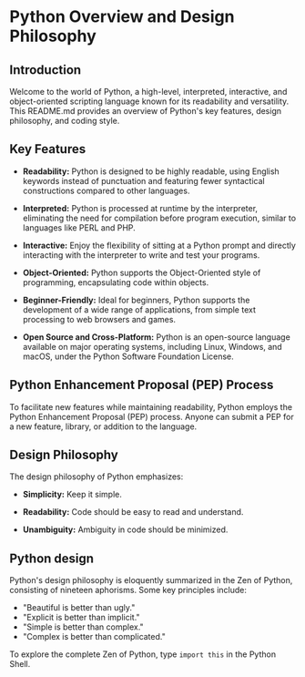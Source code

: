 # Python Overview and Design Philosophy

## Introduction

Welcome to the world of Python, a high-level, interpreted, interactive, and object-oriented scripting language known for its readability and versatility. This README.md provides an overview of Python's key features, design philosophy, and coding style.

## Key Features

-   **Readability:** Python is designed to be highly readable, using English keywords instead of punctuation and featuring fewer syntactical constructions compared to other languages.

-   **Interpreted:** Python is processed at runtime by the interpreter, eliminating the need for compilation before program execution, similar to languages like PERL and PHP.

-   **Interactive:** Enjoy the flexibility of sitting at a Python prompt and directly interacting with the interpreter to write and test your programs.

-   **Object-Oriented:** Python supports the Object-Oriented style of programming, encapsulating code within objects.

-   **Beginner-Friendly:** Ideal for beginners, Python supports the development of a wide range of applications, from simple text processing to web browsers and games.

-   **Open Source and Cross-Platform:** Python is an open-source language available on major operating systems, including Linux, Windows, and macOS, under the Python Software Foundation License.

## Python Enhancement Proposal (PEP) Process

To facilitate new features while maintaining readability, Python employs the Python Enhancement Proposal (PEP) process. Anyone can submit a PEP for a new feature, library, or addition to the language.

## Design Philosophy

The design philosophy of Python emphasizes:

-   **Simplicity:** Keep it simple.
-   **Readability:** Code should be easy to read and understand.

-   **Unambiguity:** Ambiguity in code should be minimized.

## Python design

Python's design philosophy is eloquently summarized in the Zen of Python, consisting of nineteen aphorisms. Some key principles include:

-   "Beautiful is better than ugly."
-   "Explicit is better than implicit."
-   "Simple is better than complex."
-   "Complex is better than complicated."

To explore the complete Zen of Python, type `import this` in the Python Shell.
